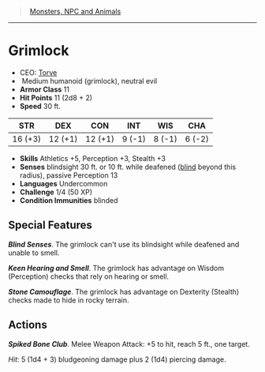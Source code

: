 ﻿---
!MonsterVO
Type: humanoid (grimlock)
Size: Medium
Alignment: neutral evil
ArmorClass: 11
HitPoints: 11 (2d8 + 2)
Speed: 30 ft.
Strength: 16 (+3)
Dexterity: 12 (+1)
Constitution: 12 (+1)
Intelligence: ' 9 (-1)'
Wisdom: ' 8 (-1)'
Charisma: ' 6 (-2)'
Skills: Athletics +5, Perception +3, Stealth +3
ConditionImmunities: blinded
Senses: blindsight 30 ft. or 10 ft. while deafened ([blind](srd_conditions_blinded.md) beyond this radius), passive Perception 13
Languages: Undercommon
Challenge: 1/4 (50 XP)
Id: monsters_vo.md#grimlock
ParentLink: monsters_vo.md#monsters-npc-and-animals
Name: Grimlock
ParentName: Monsters, NPC and Animals
NameLevel: 1
AltName: '[Torve](hd_monsters_torve.md)'
Attributes: {}
---
> [Monsters, NPC and Animals](srd_monsters.md)

---

# Grimlock

- CEO: [Torve](hd_monsters_torve.md)
-  Medium humanoid (grimlock), neutral evil
- **Armor Class** 11
- **Hit Points** 11 (2d8 + 2)
- **Speed** 30 ft.

|STR|DEX|CON|INT|WIS|CHA|
|---|---|---|---|---|---|
|16 (+3)|12 (+1)|12 (+1)| 9 (-1)| 8 (-1)| 6 (-2)|

- **Skills** Athletics +5, Perception +3, Stealth +3
- **Senses** blindsight 30 ft. or 10 ft. while deafened ([blind](srd_conditions_blinded.md) beyond this radius), passive Perception 13
- **Languages** Undercommon
- **Challenge** 1/4 (50 XP)
- **Condition Immunities** blinded

## Special Features

**_Blind Senses_**. The grimlock can't use its blindsight while deafened and unable to smell.

**_Keen Hearing and Smell_**. The grimlock has advantage on Wisdom (Perception) checks that rely on hearing or smell.

**_Stone Camouflage_**. The grimlock has advantage on Dexterity (Stealth) checks made to hide in rocky terrain.

## Actions

**_Spiked Bone Club_**. Melee Weapon Attack: +5 to hit, reach 5 ft., one target.

_Hit_: 5 (1d4 + 3) bludgeoning damage plus 2 (1d4) piercing damage.

